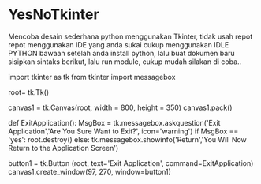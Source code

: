 # YesNoTkinter

Mencoba desain sederhana python menggunakan Tkinter, tidak usah repot repot menggunakan IDE yang anda sukai cukup menggunakan IDLE PYTHON bawaan setelah anda install python,
lalu buat dokumen baru sisipkan sintaks berikut, lalu run module, cukup mudah silakan di coba..

import tkinter as tk
from tkinter import messagebox

root= tk.Tk()

canvas1 = tk.Canvas(root, width = 800, height = 350)
canvas1.pack()

def ExitApplication():
    MsgBox = tk.messagebox.askquestion('Exit Application','Are You Sure Want to Exit?', icon='warning')
    if MsgBox == 'yes':
        root.destroy()
    else:
        tk.messagebox.showinfo('Return','You Will Now Return to the Application Screen')

button1 = tk.Button (root, text='Exit Application', command=ExitApplication)
canvas1.create_window(97, 270, window=button1)

